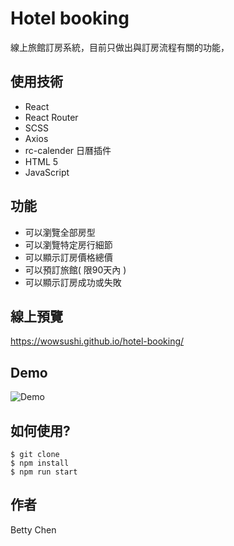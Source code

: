 # Hotel booking
線上旅館訂房系統，目前只做出與訂房流程有關的功能，

## 使用技術
- React
- React Router
- SCSS
- Axios
- rc-calender 日曆插件
- HTML 5
- JavaScript

## 功能
- 可以瀏覽全部房型
- 可以瀏覽特定房行細節
- 可以顯示訂房價格總價
- 可以預訂旅館( 限90天內 )
- 可以顯示訂房成功或失敗



## 線上預覽
https://wowsushi.github.io/hotel-booking/

## Demo
![Demo](http://g.recordit.co/ToVuciQNRA.gif)

## 如何使用?
```
$ git clone
$ npm install
$ npm run start
```

## 作者
Betty Chen
